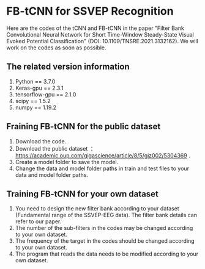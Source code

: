 # FB-tCNN for SSVEP Recognition
Here are the codes of the tCNN and FB-tCNN in the paper "Filter Bank Convolutional Neural Network for Short Time-Window Steady-State Visual Evoked Potential Classification" (DOI: 10.1109/TNSRE.2021.3132162). We will work on the codes as soon as possible.
## The related version information
1. Python == 3.7.0
2. Keras-gpu == 2.3.1
3. tensorflow-gpu == 2.1.0
4. scipy == 1.5.2
5. numpy == 1.19.2
## Fraining FB-tCNN for the public dataset
1. Download the code.
2. Download the public dataset ：https://academic.oup.com/gigascience/article/8/5/giz002/5304369 .
3. Create a model folder to save the model.
4. Change the data and model folder paths in train and test files to your data and model folder paths.
## Training FB-tCNN for your own dataset
1. You need to design the new filter bank according to your dataset (Fundamental range of the SSVEP-EEG data). The filter bank details can refer to our paper. 
2. The number of the sub-filters in the codes may be changed according to your own dataset. 
3. The frequency of the target in the codes should be changed according to your own dataset.
4. The program that reads the data needs to be modified according to your own dataset.
